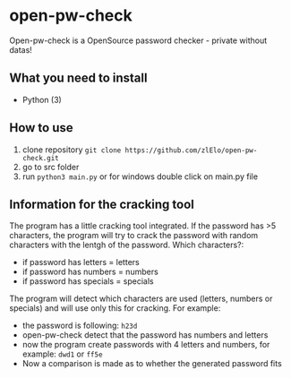 # open-pw-check
Open-pw-check is a OpenSource password checker - private without datas!


## What you need to install
- Python (3)

## How to use
1. clone repository ```git clone https://github.com/zlElo/open-pw-check.git```
2. go to src folder
3. run ```python3 main.py``` or for windows double click on main.py file

## Information for the cracking tool
The program has a little cracking tool integrated. If the password has >5 characters, the program will try to crack the password with random characters with the lentgh of the password. Which characters?:
- if password has letters = letters
- if password has numbers = numbers
- if password has specials = specials

The program will detect which characters are used (letters, numbers or specials) and will use only this for cracking. For example:

- the password is following: ```h23d```
- open-pw-check detect that the password has numbers and letters
- now the program create passwords with 4 letters and numbers, for example: ```dwd1``` or ```ff5e```
- Now a comparison is made as to whether the generated password fits
